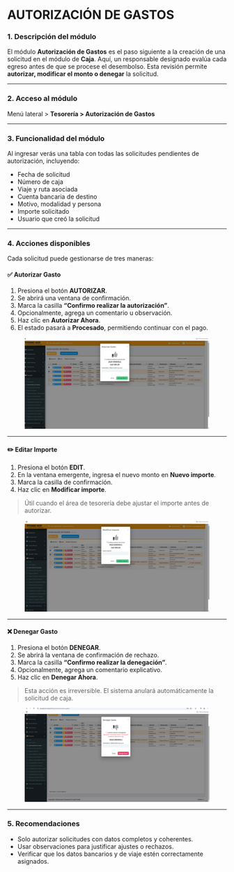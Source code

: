 # AUTORIZACIÓN DE GASTOS

### 1. Descripción del módulo

El módulo **Autorización de Gastos** es el paso siguiente a la creación de una solicitud en el módulo de **Caja**. Aquí, un responsable designado evalúa cada egreso antes de que se procese el desembolso. Esta revisión permite **autorizar, modificar el monto o denegar** la solicitud.

***

### 2. Acceso al módulo

Menú lateral > **Tesorería > Autorización de Gastos**

***

### 3. Funcionalidad del módulo

Al ingresar verás una tabla con todas las solicitudes pendientes de autorización, incluyendo:

* Fecha de solicitud
* Número de caja
* Viaje y ruta asociada
* Cuenta bancaria de destino
* Motivo, modalidad y persona
* Importe solicitado
* Usuario que creó la solicitud

***

### 4. Acciones disponibles

Cada solicitud puede gestionarse de tres maneras:

#### ✅ **Autorizar Gasto**

1. Presiona el botón **AUTORIZAR**.
2. Se abrirá una ventana de confirmación.
3. Marca la casilla **“Confirmo realizar la autorización”**.
4. Opcionalmente, agrega un comentario u observación.
5. Haz clic en **Autorizar Ahora**.
6. El estado pasará a **Procesado**, permitiendo continuar con el pago.

<figure><img src="../../../.gitbook/assets/image (20).png" alt=""><figcaption></figcaption></figure>

***

#### ✏️ **Editar Importe**

1. Presiona el botón **EDIT**.
2. En la ventana emergente, ingresa el nuevo monto en **Nuevo importe**.
3. Marca la casilla de confirmación.
4. Haz clic en **Modificar importe**.

> Útil cuando el área de tesorería debe ajustar el importe antes de autorizar.

<figure><img src="../../../.gitbook/assets/image (21).png" alt=""><figcaption></figcaption></figure>

***

#### ❌ **Denegar Gasto**

1. Presiona el botón **DENEGAR**.
2. Se abrirá la ventana de confirmación de rechazo.
3. Marca la casilla **“Confirmo realizar la denegación”**.
4. Opcionalmente, agrega un comentario explicativo.
5. Haz clic en **Denegar Ahora**.

> Esta acción es irreversible. El sistema anulará automáticamente la solicitud de caja.

<figure><img src="../../../.gitbook/assets/image (22).png" alt=""><figcaption></figcaption></figure>

***

### 5. Recomendaciones

* Solo autorizar solicitudes con datos completos y coherentes.
* Usar observaciones para justificar ajustes o rechazos.
* Verificar que los datos bancarios y de viaje estén correctamente asignados.
